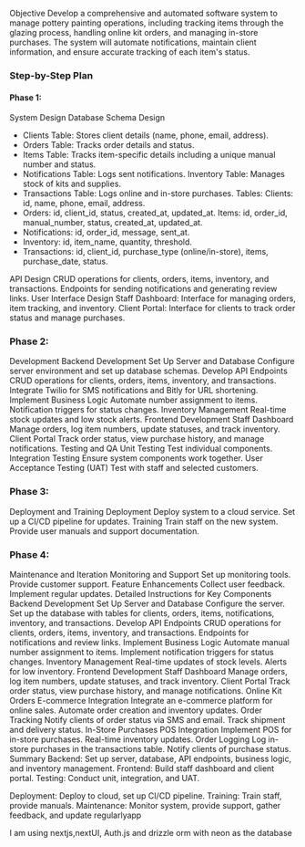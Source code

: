 Objective
  Develop a comprehensive and automated software system to manage pottery painting operations, including tracking items through the glazing process, handling online kit orders, and managing in-store purchases. The system will automate notifications, maintain client information, and ensure accurate tracking of each item's status.
  
###   Step-by-Step Plan
#### Phase 1:
   System Design  Database Schema Design  
   - Clients Table: Stores client details (name, phone, email, address). 
   - Orders Table: Tracks order details and status. 
   - Items Table: Tracks item-specific details including a unique manual number and status. 
   - Notifications Table: Logs sent notifications. Inventory Table: Manages stock of kits and supplies. 
   - Transactions Table: Logs online and in-store purchases. Tables:  Clients: id, name, phone, email, address. 
   - Orders: id, client_id, status, created_at, updated_at. Items: id, order_id, manual_number, status, created_at, updated_at. 
   - Notifications: id, order_id, message, sent_at. 
   - Inventory: id, item_name, quantity, threshold. 
   - Transactions: id, client_id, purchase_type (online/in-store), items, purchase_date, status. 
   
   API Design  CRUD operations for clients, orders, items, inventory, and transactions. Endpoints for sending notifications and generating review links. User Interface Design  Staff Dashboard: Interface for managing orders, item tracking, and inventory. Client Portal: Interface for clients to track order status and manage purchases. 
### Phase 2:	
 Development  Backend Development  Set Up Server and Database  Configure server environment and set up database schemas. Develop API Endpoints  CRUD operations for clients, orders, items, inventory, and transactions. Integrate Twilio for SMS notifications and Bitly for URL shortening. Implement Business Logic  Automate number assignment to items. Notification triggers for status changes. Inventory Management  Real-time stock updates and low stock alerts. Frontend Development  Staff Dashboard  Manage orders, log item numbers, update statuses, and track inventory. Client Portal  Track order status, view purchase history, and manage notifications. Testing and QA  Unit Testing  Test individual components. Integration Testing  Ensure system components work together. User Acceptance Testing (UAT)  Test with staff and selected customers. 

### Phase 3:
Deployment and Training  Deployment  Deploy system to a cloud service. Set up a CI/CD pipeline for updates. Training  Train staff on the new system. Provide user manuals and support documentation. 
### Phase 4:
Maintenance and Iteration  Monitoring and Support  Set up monitoring tools. Provide customer support. Feature Enhancements  Collect user feedback. Implement regular updates. Detailed Instructions for Key Components Backend Development  Set Up Server and Database  Configure the server. Set up the database with tables for clients, orders, items, notifications, inventory, and transactions. Develop API Endpoints  CRUD operations for clients, orders, items, inventory, and transactions. Endpoints for notifications and review links. Implement Business Logic  Automate manual number assignment to items. Implement notification triggers for status changes. Inventory Management  Real-time updates of stock levels. Alerts for low inventory. Frontend Development  Staff Dashboard  Manage orders, log item numbers, update statuses, and track inventory. Client Portal  Track order status, view purchase history, and manage notifications. Online Kit Orders  E-commerce Integration  Integrate an e-commerce platform for online sales. Automate order creation and inventory updates. Order Tracking  Notify clients of order status via SMS and email. Track shipment and delivery status. In-Store Purchases  POS Integration  Implement POS for in-store purchases. Real-time inventory updates. Order Logging  Log in-store purchases in the transactions table. Notify clients of purchase status. Summary Backend: Set up server, database, API endpoints, business logic, and inventory management. Frontend: Build staff dashboard and client portal. Testing: Conduct unit, integration, and UAT.

Deployment: Deploy to cloud, set up CI/CD pipeline. Training: Train staff, provide manuals. Maintenance: Monitor system, provide support, gather feedback, and update regularlyapp




I am using nextjs,nextUI, Auth.js and drizzle orm with neon as the database